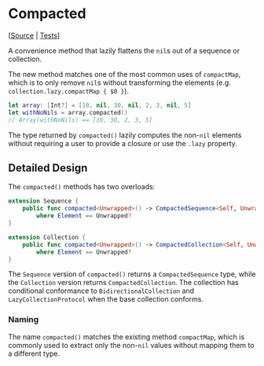 # Compacted

[[Source](https://github.com/apple/swift-algorithms/blob/main/Sources/Algorithms/Compacted.swift)
|
[Tests](https://github.com/apple/swift-algorithms/blob/main/Tests/SwiftAlgorithmsTests/CompactedTests.swift)]

A convenience method that lazily flattens the `nil`s out of a sequence or
collection.

The new method matches one of the most common uses of `compactMap`, which is to
only remove `nil`s without transforming the elements (e.g.
`collection.lazy.compactMap { $0 }`).

```swift
let array: [Int?] = [10, nil, 30, nil, 2, 3, nil, 5]
let withNoNils = array.compacted()
// Array(withNoNils) == [10, 30, 2, 3, 5]
```

The type returned by `compacted()` lazily computes the non-`nil` elements
without requiring a user to provide a closure or use the `.lazy` property.

## Detailed Design

The `compacted()` methods has two overloads:

```swift
extension Sequence {
    public func compacted<Unwrapped>() -> CompactedSequence<Self, Unwrapped>
        where Element == Unwrapped?
}

extension Collection {
    public func compacted<Unwrapped>() -> CompactedCollection<Self, Unwrapped>
        where Element == Unwrapped?
}
```

The `Sequence` version of `compacted()` returns a `CompactedSequence` type,
while the `Collection` version returns `CompactedCollection`. The collection has
conditional conformance to `BidirectionalCollection` and
`LazyCollectionProtocol` when the base collection conforms.

### Naming

The name `compacted()` matches the existing method `compactMap`, which is
commonly used to extract only the non-`nil` values without mapping them to a
different type.
